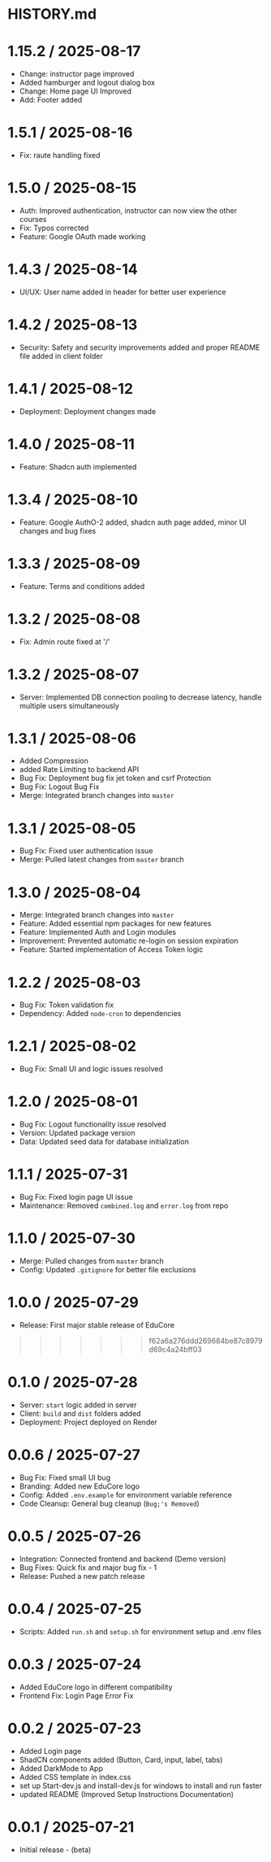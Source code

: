 # HISTORY.md

# 1.15.2 / 2025-08-17
- Change: instructor page improved 
- Added hamburger and logout dialog box
- Change: Home page UI Improved
- Add: Footer added

# 1.5.1 / 2025-08-16
- Fix: raute handling fixed

# 1.5.0 / 2025-08-15
- Auth: Improved authentication, instructor can now view the other courses
- Fix: Typos corrected
- Feature: Google OAuth made working

# 1.4.3 / 2025-08-14
- UI/UX: User name added in header for better user experience

# 1.4.2 / 2025-08-13
- Security: Safety and security improvements added and proper README file added in client folder

# 1.4.1 / 2025-08-12
- Deployment: Deployment changes made

# 1.4.0 / 2025-08-11
- Feature: Shadcn auth implemented

# 1.3.4 / 2025-08-10
- Feature: Google AuthO-2 added, shadcn auth page added, minor UI changes and bug fixes

# 1.3.3 / 2025-08-09
- Feature: Terms and conditions added

# 1.3.2 / 2025-08-08
- Fix: Admin route fixed at '/'

# 1.3.2 / 2025-08-07
- Server: Implemented DB connection pooling to decrease latency, handle multiple users simultaneously

# 1.3.1 / 2025-08-06
- Added Compression 
- added Rate Limiting to backend API
- Bug Fix: Deployment bug fix jet token and csrf Protection
- Bug Fix: Logout Bug Fix
- Merge: Integrated branch changes into `master`

# 1.3.1 / 2025-08-05
- Bug Fix: Fixed user authentication issue  
- Merge: Pulled latest changes from `master` branch  

# 1.3.0 / 2025-08-04
- Merge: Integrated branch changes into `master`  
- Feature: Added essential npm packages for new features  
- Feature: Implemented Auth and Login modules  
- Improvement: Prevented automatic re-login on session expiration  
- Feature: Started implementation of Access Token logic  

# 1.2.2 / 2025-08-03
- Bug Fix: Token validation fix  
- Dependency: Added `node-cron` to dependencies  

# 1.2.1 / 2025-08-02
- Bug Fix: Small UI and logic issues resolved  

# 1.2.0 / 2025-08-01
- Bug Fix: Logout functionality issue resolved  
- Version: Updated package version  
- Data: Updated seed data for database initialization  

# 1.1.1 / 2025-07-31
- Bug Fix: Fixed login page UI issue  
- Maintenance: Removed `combined.log` and `error.log` from repo  

# 1.1.0 / 2025-07-30
- Merge: Pulled changes from `master` branch  
- Config: Updated `.gitignore` for better file exclusions  

# 1.0.0 / 2025-07-29
- Release: First major stable release of EduCore  
>>>>>>> f62a6a276ddd269684be87c8979d69c4a24bff03

# 0.1.0 / 2025-07-28
- Server: `start` logic added in server  
- Client: `build` and `dist` folders added  
- Deployment: Project deployed on Render  

# 0.0.6 / 2025-07-27
- Bug Fix: Fixed small UI bug  
- Branding: Added new EduCore logo  
- Config: Added `.env.example` for environment variable reference  
- Code Cleanup: General bug cleanup (`Bug;'s Removed`)  

# 0.0.5 / 2025-07-26
- Integration: Connected frontend and backend (Demo version)  
- Bug Fixes: Quick fix and major bug fix - 1  
- Release: Pushed a new patch release  

# 0.0.4 / 2025-07-25
- Scripts: Added `run.sh` and `setup.sh` for environment setup and .env files

# 0.0.3 / 2025-07-24
- Added EduCore logo in different compatibility
- Frontend Fix: Login Page Error Fix

# 0.0.2 / 2025-07-23
- Added Login page  
- ShadCN components added (Button, Card, input, label, tabs)
- Added DarkMode to App
- Added CSS template in index.css 
- set up Start-dev.js and install-dev.js for windows to install and run faster
- updated README (Improved Setup Instructions Documentation)

# 0.0.1 / 2025-07-21
- Initial release - (beta)